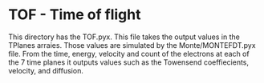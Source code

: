 # TOF - Time of flight
This directory has the TOF.pyx. This file takes the output values in the TPlanes arraies. Those values are simulated by the Monte/MONTEFDT.pyx file.
From the time, energy, velocity and count of the electrons at each of the 7 time planes it outputs values such as the Towensend coeffiecients, velocity, and diffusion. 
